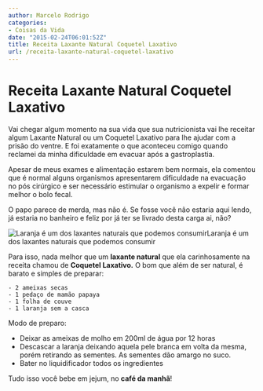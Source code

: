 ```yaml
---
author: Marcelo Rodrigo
categories:
- Coisas da Vida
date: "2015-02-24T06:01:52Z"
title: Receita Laxante Natural Coquetel Laxativo
url: /receita-laxante-natural-coquetel-laxativo
---
```

# Receita Laxante Natural Coquetel Laxativo
Vai chegar algum momento na sua vida que sua nutricionista vai lhe receitar algum Laxante Natural ou um Coquetel Laxativo para lhe ajudar com a prisão do ventre. E foi exatamente o que aconteceu comigo quando reclamei da minha dificuldade em evacuar após a gastroplastia.

Apesar de meus exames e alimentação estarem bem normais, ela comentou que é normal alguns organismos apresentarem dificuldade na evacuação no pós cirúrgico e ser necessário estimular o organismo a expelir e formar melhor o bolo fecal.

O papo parece de merda, mas não é. Se fosse você não estaria aqui lendo, já estaria no banheiro e feliz por já ter se livrado desta carga ai, não?

![Laranja é um dos laxantes naturais que podemos consumir](/images/2015/02/receita-coquetel-laxante-natural-laranja.webp)Laranja é um dos laxantes naturais que podemos consumir

Para isso, nada melhor que um **laxante natural** que ela carinhosamente na receita chamou de **Coquetel Laxativo.** O bom que além de ser natural, é barato e simples de preparar:
```
- 2 ameixas secas
- 1 pedaço de mamão papaya
- 1 folha de couve
- 1 laranja sem a casca
```

Modo de preparo:

- Deixar as ameixas de molho em 200ml de água por 12 horas
- Descascar a laranja deixando aquela pele branca em volta da mesma, porém retirando as sementes. As sementes dão amargo no suco.
- Bater no liquidificador todos os ingredientes

Tudo isso você bebe em jejum, no **café da manhã**!